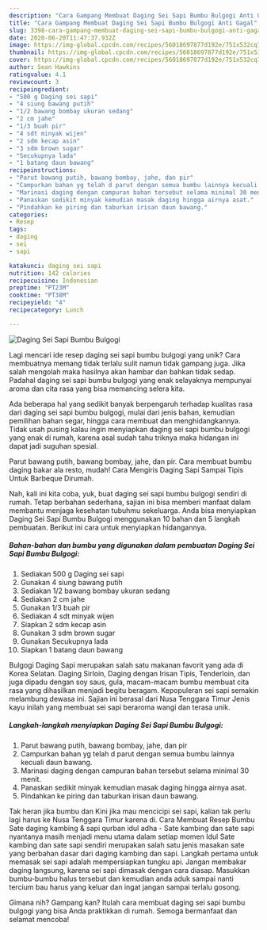 ```yaml
---
description: "Cara Gampang Membuat Daging Sei Sapi Bumbu Bulgogi Anti Gagal"
title: "Cara Gampang Membuat Daging Sei Sapi Bumbu Bulgogi Anti Gagal"
slug: 3398-cara-gampang-membuat-daging-sei-sapi-bumbu-bulgogi-anti-gagal
date: 2020-06-20T11:47:37.932Z
image: https://img-global.cpcdn.com/recipes/56018697877d192e/751x532cq70/daging-sei-sapi-bumbu-bulgogi-foto-resep-utama.jpg
thumbnail: https://img-global.cpcdn.com/recipes/56018697877d192e/751x532cq70/daging-sei-sapi-bumbu-bulgogi-foto-resep-utama.jpg
cover: https://img-global.cpcdn.com/recipes/56018697877d192e/751x532cq70/daging-sei-sapi-bumbu-bulgogi-foto-resep-utama.jpg
author: Sean Hawkins
ratingvalue: 4.1
reviewcount: 3
recipeingredient:
- "500 g Daging sei sapi"
- "4 siung bawang putih"
- "1/2 bawang bombay ukuran sedang"
- "2 cm jahe"
- "1/3 buah pir"
- "4 sdt minyak wijen"
- "2 sdm kecap asin"
- "3 sdm brown sugar"
- "Secukupnya lada"
- "1 batang daun bawang"
recipeinstructions:
- "Parut bawang putih, bawang bombay, jahe, dan pir"
- "Campurkan bahan yg telah d parut dengan semua bumbu lainnya kecuali daun bawang."
- "Marinasi daging dengan campuran bahan tersebut selama minimal 30 menit."
- "Panaskan sedikit minyak kemudian masak daging hingga airnya asat."
- "Pindahkan ke piring dan taburkan irisan daun bawang."
categories:
- Resep
tags:
- daging
- sei
- sapi

katakunci: daging sei sapi 
nutrition: 142 calories
recipecuisine: Indonesian
preptime: "PT23M"
cooktime: "PT38M"
recipeyield: "4"
recipecategory: Lunch

---
```



![Daging Sei Sapi Bumbu Bulgogi](https://img-global.cpcdn.com/recipes/56018697877d192e/751x532cq70/daging-sei-sapi-bumbu-bulgogi-foto-resep-utama.jpg)

Lagi mencari ide resep daging sei sapi bumbu bulgogi yang unik? Cara membuatnya memang tidak terlalu sulit namun tidak gampang juga. Jika salah mengolah maka hasilnya akan hambar dan bahkan tidak sedap. Padahal daging sei sapi bumbu bulgogi yang enak selayaknya mempunyai aroma dan cita rasa yang bisa memancing selera kita.

Ada beberapa hal yang sedikit banyak berpengaruh terhadap kualitas rasa dari daging sei sapi bumbu bulgogi, mulai dari jenis bahan, kemudian pemilihan bahan segar, hingga cara membuat dan menghidangkannya. Tidak usah pusing kalau ingin menyiapkan daging sei sapi bumbu bulgogi yang enak di rumah, karena asal sudah tahu triknya maka hidangan ini dapat jadi suguhan spesial.

Parut bawang putih, bawang bombay, jahe, dan pir. Cara membuat bumbu daging bakar ala resto, mudah! Cara Mengiris Daging Sapi Sampai Tipis Untuk Barbeque Dirumah.


Nah, kali ini kita coba, yuk, buat daging sei sapi bumbu bulgogi sendiri di rumah. Tetap berbahan sederhana, sajian ini bisa memberi manfaat dalam membantu menjaga kesehatan tubuhmu sekeluarga. Anda bisa menyiapkan Daging Sei Sapi Bumbu Bulgogi menggunakan 10 bahan dan 5 langkah pembuatan. Berikut ini cara untuk menyiapkan hidangannya.

<!--inarticleads1-->

##### Bahan-bahan dan bumbu yang digunakan dalam pembuatan Daging Sei Sapi Bumbu Bulgogi:

1. Sediakan 500 g Daging sei sapi
1. Gunakan 4 siung bawang putih
1. Sediakan 1/2 bawang bombay ukuran sedang
1. Sediakan 2 cm jahe
1. Gunakan 1/3 buah pir
1. Sediakan 4 sdt minyak wijen
1. Siapkan 2 sdm kecap asin
1. Gunakan 3 sdm brown sugar
1. Gunakan Secukupnya lada
1. Siapkan 1 batang daun bawang


Bulgogi Daging Sapi merupakan salah satu makanan favorit yang ada di Korea Selatan. Daging Sirloin, Daging dengan Irisan Tipis, Tenderloin, dan juga dipadu dengan soy saus, gula, macam-macam bumbu membuat cita rasa yang dihasilkan menjadi begitu beragam. Kepopuleran sei sapi semakin melambung dewasa ini. Sajian ini berasal dari Nusa Tenggara Timur Jenis kayu inilah yang membuat sei sapi beraroma wangi dan terasa unik. 

<!--inarticleads2-->

##### Langkah-langkah menyiapkan Daging Sei Sapi Bumbu Bulgogi:

1. Parut bawang putih, bawang bombay, jahe, dan pir
1. Campurkan bahan yg telah d parut dengan semua bumbu lainnya kecuali daun bawang.
1. Marinasi daging dengan campuran bahan tersebut selama minimal 30 menit.
1. Panaskan sedikit minyak kemudian masak daging hingga airnya asat.
1. Pindahkan ke piring dan taburkan irisan daun bawang.


Tak heran jika bumbu dan Kini jika mau mencicipi sei sapi, kalian tak perlu lagi harus ke Nusa Tenggara Timur karena di. Cara Membuat Resep Bumbu Sate daging kambing &amp; sapi qurban idul adha - Sate kambing dan sate sapi nyantanya masih menjadi menu utama dalam setiap momen Idul Sate kambing dan sate sapi sendiri merupakan salah satu jenis masakan sate yang berbahan dasar dari daging kambing dan sapi. Langkah pertama untuk memasak sei sapi adalah mempersiapkan tungku api. Jangan membakar daging langsung, karena sei sapi dimasak dengan cara diasap. Masukkan bumbu-bumbu halus tersebut dan kemudian anda aduk sampai nanti tercium bau harus yang keluar dan ingat jangan sampai terlalu gosong. 

Gimana nih? Gampang kan? Itulah cara membuat daging sei sapi bumbu bulgogi yang bisa Anda praktikkan di rumah. Semoga bermanfaat dan selamat mencoba!
